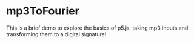 # mp3ToFourier
This is a brief demo to explore the basics of p5.js, taking mp3 inputs and transforming them to a digital signature!
